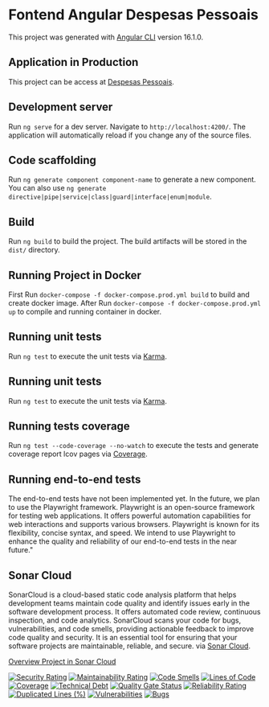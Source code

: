 # Fontend Angular Despesas Pessoais 

This project was generated with [Angular CLI](https://github.com/angular/angular-cli) version 16.1.0.

## Application in Production 

This project can be access at [Despesas Pessoais](http://alexfariakof.com:3000).

## Development server

Run `ng serve` for a dev server. Navigate to `http://localhost:4200/`. The application will automatically reload if you change any of the source files.

## Code scaffolding

Run `ng generate component component-name` to generate a new component. You can also use `ng generate directive|pipe|service|class|guard|interface|enum|module`.

## Build

Run `ng build` to build the project. The build artifacts will be stored in the `dist/` directory.

## Running Project in Docker

First Run `docker-compose -f docker-compose.prod.yml build` to build and create docker image. 
After Run `docker-compose -f docker-compose.prod.yml up` to compile and running container in docker.

## Running unit tests

Run `ng test` to execute the unit tests via [Karma](https://karma-runner.github.io).

## Running unit tests

Run `ng test` to execute the unit tests via [Karma](https://karma-runner.github.io).

## Running tests coverage

Run `ng test --code-coverage --no-watch` to execute the tests and generate coverage report lcov pages via [Coverage](http://127.0.0.1:3000/coverage/lcov-report/index.html).

## Running end-to-end tests

The end-to-end tests have not been implemented yet. In the future, we plan to use the Playwright framework.
Playwright is an open-source framework for testing web applications. It offers powerful automation capabilities for web interactions and supports various browsers. Playwright is known for its flexibility, concise syntax, and speed. We intend to use Playwright to enhance the quality and reliability of our end-to-end tests in the near future."

## Sonar Cloud

SonarCloud is a cloud-based static code analysis platform that helps development teams maintain code quality and identify issues early in the software development process. It offers automated code review, continuous inspection, and code analytics. SonarCloud scans your code for bugs, vulnerabilities, and code smells, providing actionable feedback to improve code quality and security. It is an essential tool for ensuring that your software projects are maintainable, reliable, and secure. via [Sonar Cloud](https://sonarcloud.io/).

[Overview Project in Sonar Cloud](https://sonarcloud.io/project/overview?id=alexfariakof_despesas-frontend-angular) 

[![Security Rating](https://sonarcloud.io/api/project_badges/measure?project=alexfariakof_despesas-frontend-angular&metric=security_rating)](https://sonarcloud.io/summary/new_code?id=alexfariakof_despesas-frontend-angular) [![Maintainability Rating](https://sonarcloud.io/api/project_badges/measure?project=alexfariakof_despesas-frontend-angular&metric=sqale_rating)](https://sonarcloud.io/summary/new_code?id=alexfariakof_despesas-frontend-angular) [![Code Smells](https://sonarcloud.io/api/project_badges/measure?project=alexfariakof_despesas-frontend-angular&metric=code_smells)](https://sonarcloud.io/summary/new_code?id=alexfariakof_despesas-frontend-angular) [![Lines of Code](https://sonarcloud.io/api/project_badges/measure?project=alexfariakof_despesas-frontend-angular&metric=ncloc)](https://sonarcloud.io/summary/new_code?id=alexfariakof_despesas-frontend-angular) [![Coverage](https://sonarcloud.io/api/project_badges/measure?project=alexfariakof_despesas-frontend-angular&metric=coverage)](https://sonarcloud.io/summary/new_code?id=alexfariakof_despesas-frontend-angular) [![Technical Debt](https://sonarcloud.io/api/project_badges/measure?project=alexfariakof_despesas-frontend-angular&metric=sqale_index)](https://sonarcloud.io/summary/new_code?id=alexfariakof_despesas-frontend-angular) [![Quality Gate Status](https://sonarcloud.io/api/project_badges/measure?project=alexfariakof_despesas-frontend-angular&metric=alert_status)](https://sonarcloud.io/summary/new_code?id=alexfariakof_despesas-frontend-angular) [![Reliability Rating](https://sonarcloud.io/api/project_badges/measure?project=alexfariakof_despesas-frontend-angular&metric=reliability_rating)](https://sonarcloud.io/summary/new_code?id=alexfariakof_despesas-frontend-angular) [![Duplicated Lines (%)](https://sonarcloud.io/api/project_badges/measure?project=alexfariakof_despesas-frontend-angular&metric=duplicated_lines_density)](https://sonarcloud.io/summary/new_code?id=alexfariakof_despesas-frontend-angular) [![Vulnerabilities](https://sonarcloud.io/api/project_badges/measure?project=alexfariakof_despesas-frontend-angular&metric=vulnerabilities)](https://sonarcloud.io/summary/new_code?id=alexfariakof_despesas-frontend-angular) [![Bugs](https://sonarcloud.io/api/project_badges/measure?project=alexfariakof_despesas-frontend-angular&metric=bugs)](https://sonarcloud.io/summary/new_code?id=alexfariakof_despesas-frontend-angular)
